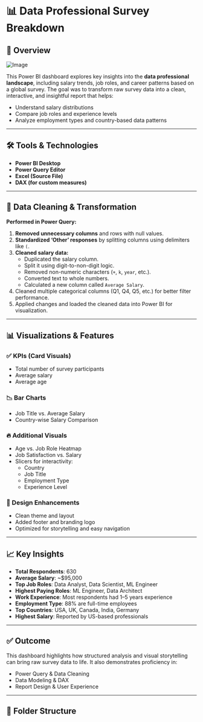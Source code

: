 # 📊 Data Professional Survey Breakdown

## 📌 Overview

![Image](https://github.com/user-attachments/assets/db75dd34-7a60-4b91-a923-faf07afb4867)


This Power BI dashboard explores key insights into the **data professional landscape**, including salary trends, job roles, and career patterns based on a global survey. The goal was to transform raw survey data into a clean, interactive, and insightful report that helps:

- Understand salary distributions
- Compare job roles and experience levels
- Analyze employment types and country-based data patterns

---

## 🛠️ Tools & Technologies
- **Power BI Desktop**
- **Power Query Editor**
- **Excel (Source File)**
- **DAX (for custom measures)**

---

## 🧼 Data Cleaning & Transformation

**Performed in Power Query:**

1. **Removed unnecessary columns** and rows with null values.
2. **Standardized ‘Other’ responses** by splitting columns using delimiters like `(`.
3. **Cleaned salary data:**
   - Duplicated the salary column.
   - Split it using digit-to-non-digit logic.
   - Removed non-numeric characters (`+`, `k`, `year`, etc.).
   - Converted text to whole numbers.
   - Calculated a new column called `Average Salary`.
4. Cleaned multiple categorical columns (Q1, Q4, Q5, etc.) for better filter performance.
5. Applied changes and loaded the cleaned data into Power BI for visualization.

---

## 📊 Visualizations & Features

### ✅ KPIs (Card Visuals)
- Total number of survey participants
- Average salary
- Average age

### 📉 Bar Charts
- Job Title vs. Average Salary
- Country-wise Salary Comparison

### 🔥 Additional Visuals
- Age vs. Job Role Heatmap
- Job Satisfaction vs. Salary
- Slicers for interactivity:
  - Country
  - Job Title
  - Employment Type
  - Experience Level

### 🧠 Design Enhancements
- Clean theme and layout
- Added footer and branding logo
- Optimized for storytelling and easy navigation

---

## 📈 Key Insights

- **Total Respondents**: 630
- **Average Salary**: ~$95,000
- **Top Job Roles**: Data Analyst, Data Scientist, ML Engineer
- **Highest Paying Roles**: ML Engineer, Data Architect
- **Work Experience**: Most respondents had 1–5 years experience
- **Employment Type**: 88% are full-time employees
- **Top Countries**: USA, UK, Canada, India, Germany
- **Highest Salary**: Reported by US-based professionals

---

## ✅ Outcome

This dashboard highlights how structured analysis and visual storytelling can bring raw survey data to life. It also demonstrates proficiency in:

- Power Query & Data Cleaning
- Data Modeling & DAX
- Report Design & User Experience

---

## 📁 Folder Structure


